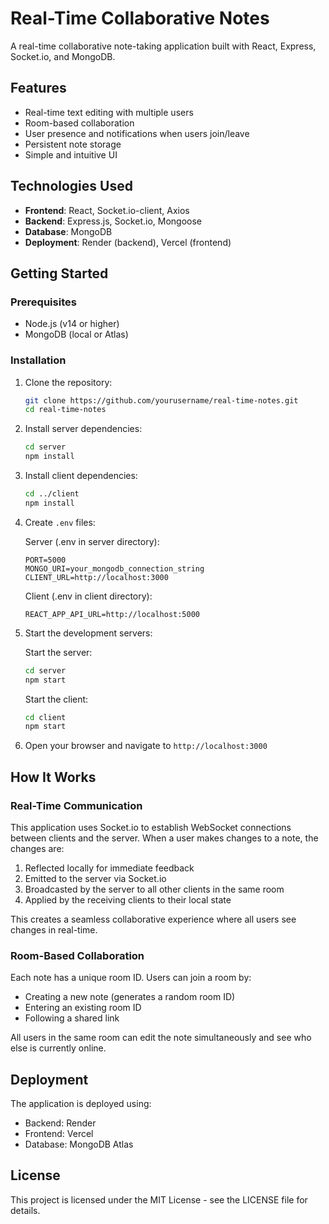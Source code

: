  # Real-Time Collaborative Notes

A real-time collaborative note-taking application built with React, Express, Socket.io, and MongoDB.

## Features

- Real-time text editing with multiple users
- Room-based collaboration
- User presence and notifications when users join/leave
- Persistent note storage
- Simple and intuitive UI

## Technologies Used

- **Frontend**: React, Socket.io-client, Axios
- **Backend**: Express.js, Socket.io, Mongoose
- **Database**: MongoDB
- **Deployment**: Render (backend), Vercel (frontend)

## Getting Started

### Prerequisites

- Node.js (v14 or higher)
- MongoDB (local or Atlas)

### Installation

1. Clone the repository:
   ```bash
   git clone https://github.com/yourusername/real-time-notes.git
   cd real-time-notes
   ```

2. Install server dependencies:
   ```bash
   cd server
   npm install
   ```

3. Install client dependencies:
   ```bash
   cd ../client
   npm install
   ```

4. Create `.env` files:

   Server (.env in server directory):
   ```
   PORT=5000
   MONGO_URI=your_mongodb_connection_string
   CLIENT_URL=http://localhost:3000
   ```

   Client (.env in client directory):
   ```
   REACT_APP_API_URL=http://localhost:5000
   ```

5. Start the development servers:

   Start the server:
   ```bash
   cd server
   npm start
   ```

   Start the client:
   ```bash
   cd client
   npm start
   ```

6. Open your browser and navigate to `http://localhost:3000`

## How It Works

### Real-Time Communication

This application uses Socket.io to establish WebSocket connections between clients and the server. When a user makes changes to a note, the changes are:

1. Reflected locally for immediate feedback
2. Emitted to the server via Socket.io
3. Broadcasted by the server to all other clients in the same room
4. Applied by the receiving clients to their local state

This creates a seamless collaborative experience where all users see changes in real-time.

### Room-Based Collaboration

Each note has a unique room ID. Users can join a room by:
- Creating a new note (generates a random room ID)
- Entering an existing room ID
- Following a shared link

All users in the same room can edit the note simultaneously and see who else is currently online.

## Deployment

The application is deployed using:
- Backend: Render
- Frontend: Vercel
- Database: MongoDB Atlas

## License

This project is licensed under the MIT License - see the LICENSE file for details.
